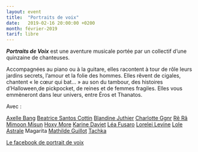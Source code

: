 ```yaml
---
layout: event
title:  "Portraits de voix"
date:   2019-02-16 20:00:00 +0200
month: février-2019
tarif: libre
---
```


**_Portraits de Voix_** est une aventure musicale portée par un collectif d’une quinzaine de chanteuses.

Accompagnées au piano ou à la guitare, elles racontent à tour de rôle leurs jardins secrets, l’amour et la folie des hommes. Elles rêvent de cigales, chantent « le cœur qui bat… » au son du tambour, des histoires d’Halloween,de pickpocket, de reines et de femmes fragiles. Elles vous emmèneront dans leur univers, entre Éros et Thanatos.  

Avec :

[Axelle Bang](https://www.facebook.com/axelle.bang) 
[Beatrice Santos Cottin](https://www.facebook.com/beatrice.santoscottin.3) 
[Blandine Juthier](https://www.facebook.com/blandine.juthier) 
[Charlotte Ggnr](https://www.facebook.com/charlotte.ggnrr) 
[Rê Râ](https://www.facebook.com/emilie.souillot.7) 
[Mimoon Misun](https://www.facebook.com/halimajust.asong) 
[Hoxy More](https://www.facebook.com/HoxyMore/) 
[Karine Daviet](https://www.facebook.com/karine.daviet) 
[Léa Fusaro](https://www.facebook.com/lea.fusaro) 
[Lorelei Levine](https://www.facebook.com/lorelei.levine) 
[Lole Astrale](https://www.facebook.com/loleastrale) 
Magarita 
[Mathilde Guillot](https://www.facebook.com/mathilde.guillot.399) 
[Tachka](https://www.facebook.com/tachkasongs/)

[Le facebook de portrait de voix](https://www.facebook.com/portraitsdevoix/)
